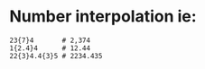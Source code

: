 # Number interpolation ie:
``` 
23{7}4       # 2,374
1{2.4}4      # 12.44
22{3}4.4{3}5 # 2234.435
``` 
